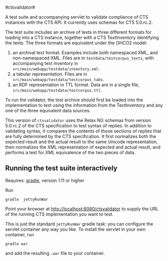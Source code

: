 #ctsvalidator#

A test suite and accompanying servlet to validate compliance of CTS instances with the CTS API.  It currently uses schemas for CTS 5.0.rc.2.

The test suite includes an archive of texts in three different formats for loading into a CTS instance, together with a CTS TextInventory identifying the texts.  The three formats are equivalent under the OHCO2 model:

1. an archival text format.  Examples include both namespaced XML, and non-namespaced XML.  Files are in `testdata/testcorpus_texts`, with accompanying text inventory in `src/main/webapp/testdata/inventory.xml`.
2. a tabular representation.  Files are in `src/main/webapp/testdata/testcorpus_tabs`.
3. an RDF representation in TTL format.  Data are in a single file, `src/main/webapp/testdata/testcorpus.ttl`.

To run the validator, the test archive should first be loaded into the implementation to test using the information from the TextInventory and any one of the three equivalent data sources.

This version of `ctsvalidator` uses the Relax NG schemas from version 5.0.rc.2 of the CTS specification to test syntax of replies.  In addition to validating syntax, it compares the contents of those sections of replies that are fully determined by the CTS specification.  It first normalizes both the expected result and the actual result to the same Unicode representation, then normalizes the XML representation of expected and actual result, and performs a test for XML equivalence of the two pieces of data.


## Running the test suite interactively ##

Requires:  [gradle](http://gradle.org), version 1.11 or higher

Run

    gradle  jettyRunWar

Point your browser at <http://localhost:8080/ctsvalidator> to supply the URL of the running CTS implementation you want to test.

This is just the standard `jettyRunWar` gradle task:  you can configure the servlet container any way you like.  To install the servlet in your own container, run

    gradle war

and add the resulting `.war` file to your container.

 

